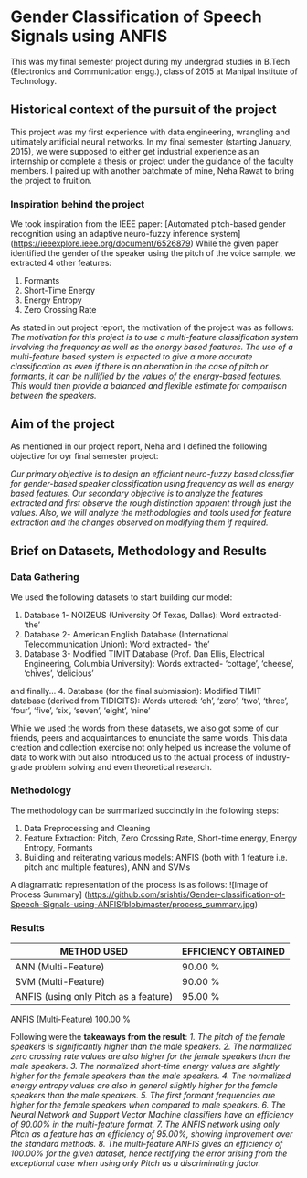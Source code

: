 # Gender Classification of Speech Signals using ANFIS

This was my final semester project during my undergrad studies in B.Tech (Electronics and Communication engg.), class of 2015 at Manipal Institute of Technology.

## Historical context of the pursuit of the project
This project was my first experience with data engineering, wrangling and ultimately artificial neural networks. In my final semester (starting January, 2015), we were supposed to either get industrial experience as an internship or complete a thesis or project under the guidance of the faculty members. I paired up with another batchmate of mine, Neha Rawat to bring the project to fruition.

### Inspiration behind the project
We took inspiration from the IEEE paper: [Automated pitch-based gender recognition using an adaptive neuro-fuzzy inference system] (https://ieeexplore.ieee.org/document/6526879)
While the given paper identified the gender of the speaker using the pitch of the voice sample, we extracted 4 other features:

1. Formants
2. Short-Time Energy
3. Energy Entropy
4. Zero Crossing Rate

As stated in out project report, the motivation of the project was as follows:
_The motivation for this project is to use a multi-feature classification system involving the frequency as well as the energy based features. 
The use of a multi-feature based system is expected to give a more accurate classification as even if there is an aberration in the case of pitch or formants, it can be nullified by the values of the energy-based features. This would then provide a balanced and flexible estimate for comparison between the speakers._

## Aim of the project
As mentioned in our project report, Neha and I defined the following objective for oyr final semester project:

_Our primary objective is to design an efficient neuro-fuzzy based classifier for gender-based speaker classification using frequency as well as energy based features.
Our secondary objective is to analyze the features extracted and first observe the rough distinction apparent through just the values. Also, we will analyze the methodologies and tools used for feature extraction and the changes observed on modifying them if required._

## Brief on Datasets, Methodology and Results

### Data Gathering
We used the following datasets to start building our model:
1. Database 1- NOIZEUS (University Of Texas, Dallas): Word extracted- ‘the’
2. Database 2- American English Database (International Telecommunication Union): Word extracted- ‘the’
3. Database 3- Modified TIMIT Database (Prof. Dan Ellis, Electrical Engineering, Columbia University): Words extracted- ‘cottage’, ‘cheese’, ‘chives’, ‘delicious’

and finally...
4. Database (for the final submission): Modified TIMIT database (derived from TIDIGITS): Words uttered: ‘oh’, ‘zero’, ‘two’, ‘three’, ‘four’, ‘five’, ‘six’, ‘seven’, ‘eight’, ‘nine’

While we used the words from these datasets, we also got some of our friends, peers and acquaintances to enunciate the same words. This data creation and collection exercise not only helped us increase the volume of data to work with but also introduced us to the actual process of industry-grade problem solving and even theoretical research. 

### Methodology
The methodology can be summarized succinctly in the following steps:
1. Data Preprocessing and Cleaning
2. Feature Extraction: Pitch, Zero Crossing Rate, Short-time energy, Energy Entropy, Formants
3. Building and reiterating various models: ANFIS (both with 1 feature i.e. pitch and multiple features), ANN and SVMs

A diagramatic representation of the process is as follows:
![Image of Process Summary]
(https://github.com/srishtis/Gender-classification-of-Speech-Signals-using-ANFIS/blob/master/process_summary.jpg)

### Results
METHOD USED | EFFICIENCY OBTAINED
------------ | -------------
ANN (Multi-Feature) | 90.00 %
SVM (Multi-Feature) | 90.00 %
ANFIS (using only Pitch as a feature) | 95.00 %
ANFIS (Multi-Feature) 100.00 %

Following were the __takeaways from the result__:
_1. The pitch of the female speakers is significantly higher than the male speakers._
_2. The normalized zero crossing rate values are also higher for the female speakers than the male speakers._
_3. The normalized short-time energy values are slightly higher for the female speakers than the male speakers._
_4. The normalized energy entropy values are also in general slightly higher for the female speakers than the male speakers._
_5. The first formant frequencies are higher for the female speakers when compared to male speakers._
_6. The Neural Network and Support Vector Machine classifiers have an efficiency of 90.00% in the multi-feature format._
_7. The ANFIS network using only Pitch as a feature has an efficiency of 95.00%, showing improvement over the standard methods._
_8. The multi-feature ANFIS gives an efficiency of 100.00% for the given dataset, hence rectifying the error arising from the exceptional case when using only Pitch as a discriminating factor._
